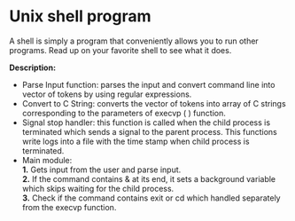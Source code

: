 # Unix shell program
A shell is simply a program that conveniently allows you to run other programs. Read up on your favorite shell to see what it does.

**Description:**

-  Parse Input function: parses the input and convert command line into vector of tokens by using regular expressions.
- Convert to C String: converts the vector of tokens into array of C strings corresponding to the parameters of execvp ( ) function.
- Signal stop handler: this function is called when the child process is terminated which sends a signal to the parent process. This functions write logs into a file with the time stamp when child process is terminated.
- Main module:<br/>
 **1.** Gets input from the user and parse input.<br/>
 **2.** If the command contains &amp; at its end, it sets a background variable which skips waiting for the child process.<br/>
 **3.** Check if the command contains exit or cd which handled separately from the execvp function.










